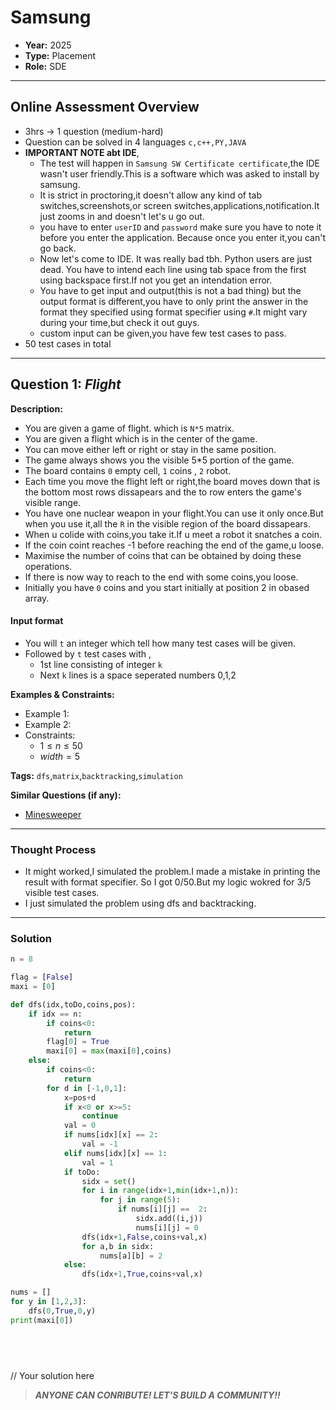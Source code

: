 # Samsung

- **Year:** 2025 
- **Type:** Placement
- **Role:** SDE
---

## Online Assessment Overview  

- 3hrs -> 1 question (medium-hard)
- Question can be solved in 4 languages `c,c++,PY,JAVA`
- **IMPORTANT NOTE abt IDE**,
  - The test will happen in `Samsung SW Certificate certificate`,the IDE wasn't user friendly.This is a software which was asked to install by samsung.
  - It is strict in proctoring,it doesn't allow any kind of tab switches,screenshots,or screen switches,applications,notification.It just zooms in and doesn't let's u go out.
  - you have to enter `userID` and `password` make sure you have to note it before you enter the application. Because once you enter it,you can't go back.
  - Now let's come to IDE. It was really bad tbh. Python users are just dead. You have to intend each line using tab space from the first using backspace first.If not you get an intendation error.
  - You have to get input and output(this is not a bad thing) but the output format is different,you have to only print the answer in the format they specified using format specifier using `#`.It might vary during your time,but check it out guys. 
  - custom input can be given,you have few test cases to pass.
- 50 test cases in total
---

## Question 1: *Flight*  
**Description:**  

- You are given a game of flight. which is `N*5` matrix.
- You are given a flight which is in the center of the game.
- You can move either left or right or stay in the same position.
- The game always shows you the visible 5*5 portion of the game.
- The board contains `0` empty cell, `1` coins , `2` robot.
- Each time you move the flight left or right,the board moves down that is the bottom most rows dissapears and the to row enters the game's visible range.
- You have one nuclear weapon in your flight.You can use it only once.But when you use it,all the `R` in the visible region of the board dissapears.
- When u colide with coins,you take it.If u meet a robot it snatches a coin.
- If the coin coint reaches -1 before reaching the end of the game,u loose.
- Maximise the number of coins that can be obtained by doing these operations.
- If there is now way to reach to the end with some coins,you loose.
- Initially you have `0` coins and you start initially at position 2 in obased array.

#### Input format

- You will `t` an integer which tell how many test cases will be given.
- Followed by `t` test cases with ,
  - 1st line consisting of integer `k`
  - Next `k` lines is a space seperated numbers 0,1,2 

**Examples & Constraints:**  
- Example 1:  
- Example 2:   
- Constraints:
  - $1 \leq n \leq 50$
  - $width = 5$

**Tags:**  `dfs`,`matrix`,`backtracking`,`simulation`

**Similar Questions (if any):**  

- [Minesweeper](https://leetcode.com/problems/minesweeper/description/)

---

### Thought Process  
- It might worked,I simulated the problem.I made a mistake in printing the result with format specifier. So I got 0/50.But my logic wokred for 3/5 visible test cases.
- I just simulated the problem using dfs and backtracking.
 

---

### Solution  

```python []
n = 8

flag = [False]
maxi = [0]

def dfs(idx,toDo,coins,pos):
    if idx == n:
        if coins<0:
            return
        flag[0] = True
        maxi[0] = max(maxi[0],coins)
    else:
        if coins<0:
            return
        for d in [-1,0,1]:
            x=pos+d
            if x<0 or x>=5:
                continue
            val = 0
            if nums[idx][x] == 2:
                val = -1
            elif nums[idx][x] == 1:
                val = 1
            if toDo:
                sidx = set()
                for i in range(idx+1,min(idx+1,n)):
                    for j in range(5):
                        if nums[i][j] ==  2:
                            sidx.add((i,j))
                            nums[i][j] = 0
                dfs(idx+1,False,coins+val,x)
                for a,b in sidx:
                    nums[a][b] = 2
            else:
                dfs(idx+1,True,coins+val,x)

nums = []
for y in [1,2,3]:
    dfs(0,True,0,y)
print(maxi[0])

                
            
    
```


// Your solution here
> ***ANYONE CAN CONRIBUTE! LET'S BUILD A COMMUNITY!!***
